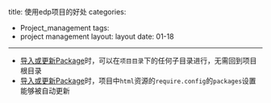 title: 使用edp项目的好处
categories:
- Project_management
tags:
-  project management
layout:
    layout
date:
    01-18
---


+ [导入或更新Package](Package-Management)时，可以在`项目目录`下的任何子目录进行，无需回到项目根目录
+ [导入或更新Package](Package-Management)时，项目中`html`资源的`require.config`的`packages`设置能够被自动更新